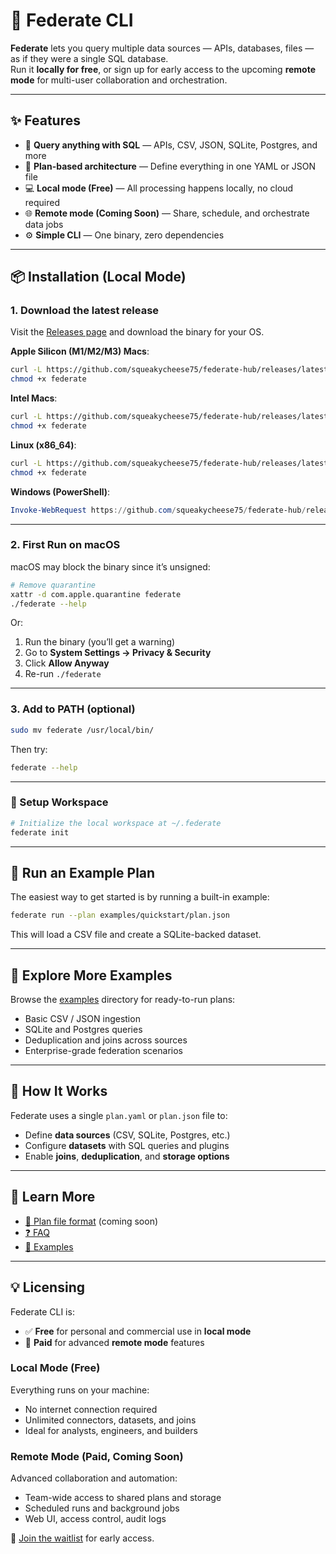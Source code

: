 # 🚀 Federate CLI

**Federate** lets you query multiple data sources — APIs, databases, files — as if they were a single SQL database.  
Run it **locally for free**, or sign up for early access to the upcoming **remote mode** for multi-user collaboration and orchestration.

---

## ✨ Features

- 🔄 **Query anything with SQL** — APIs, CSV, JSON, SQLite, Postgres, and more
- 🧱 **Plan-based architecture** — Define everything in one YAML or JSON file
- 💻 **Local mode (Free)** — All processing happens locally, no cloud required
- 🌐 **Remote mode (Coming Soon)** — Share, schedule, and orchestrate data jobs
- ⚙️ **Simple CLI** — One binary, zero dependencies

---

## 📦 Installation (Local Mode)

### 1. Download the latest release

Visit the [Releases page](https://github.com/squeakycheese75/federate-hub/releases/latest) and download the binary for your OS.

**Apple Silicon (M1/M2/M3) Macs**:
```bash
curl -L https://github.com/squeakycheese75/federate-hub/releases/latest/download/federate-darwin-arm64 -o federate
chmod +x federate
```

**Intel Macs**:
```bash
curl -L https://github.com/squeakycheese75/federate-hub/releases/latest/download/federate-darwin-amd64 -o federate
chmod +x federate
```

**Linux (x86_64)**:
```bash
curl -L https://github.com/squeakycheese75/federate-hub/releases/latest/download/federate-linux-amd64 -o federate
chmod +x federate
```

**Windows (PowerShell)**:
```powershell
Invoke-WebRequest https://github.com/squeakycheese75/federate-hub/releases/latest/download/federate-windows-amd64.exe -OutFile federate.exe
```

---

### 2. First Run on macOS

macOS may block the binary since it’s unsigned:

```bash
# Remove quarantine
xattr -d com.apple.quarantine federate
./federate --help
```

Or:
1. Run the binary (you’ll get a warning)
2. Go to **System Settings → Privacy & Security**
3. Click **Allow Anyway**
4. Re-run `./federate`

---

### 3. Add to PATH (optional)

```bash
sudo mv federate /usr/local/bin/
```

Then try:

```bash
federate --help
```

---

### 🔧 Setup Workspace

```bash
# Initialize the local workspace at ~/.federate
federate init
```

---

## 🧪 Run an Example Plan

The easiest way to get started is by running a built-in example:

```bash
federate run --plan examples/quickstart/plan.json
```

This will load a CSV file and create a SQLite-backed dataset.

---

## 📁 Explore More Examples

Browse the [examples](./examples) directory for ready-to-run plans:

- Basic CSV / JSON ingestion
- SQLite and Postgres queries
- Deduplication and joins across sources
- Enterprise-grade federation scenarios

---

## 🧩 How It Works

Federate uses a single `plan.yaml` or `plan.json` file to:

- Define **data sources** (CSV, SQLite, Postgres, etc.)
- Configure **datasets** with SQL queries and plugins
- Enable **joins**, **deduplication**, and **storage options**

---

## 🧠 Learn More

- [📄 Plan file format](docs/plan-spec.md) (coming soon)
- [❓ FAQ](docs/faq.md)
- [🧪 Examples](./examples)

---

## 💡 Licensing

Federate CLI is:
- ✅ **Free** for personal and commercial use in **local mode**
- 🔐 **Paid** for advanced **remote mode** features

### Local Mode (Free)
Everything runs on your machine:
- No internet connection required
- Unlimited connectors, datasets, and joins
- Ideal for analysts, engineers, and builders

### Remote Mode (Paid, Coming Soon)
Advanced collaboration and automation:
- Team-wide access to shared plans and storage
- Scheduled runs and background jobs
- Web UI, access control, audit logs

📝 [Join the waitlist](https://datadictionary-core.vercel.app/#signup) for early access.